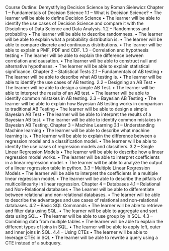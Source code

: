 Course Outline: Demystifying Decision Science by Roman Sielewicz
Chapter 1 – Fundamentals of Decision Science
1.1 – What is Decision Science?
•	The learner will be able to define Decision Science 
•	The learner will be able to identify the use cases of Decision Science and compare it with the Disciplines of Data Science and Data Analysis. 
1.2 – Randomness and probability
•	The learner will be able to describe randomness.
•	The learner will be able to explain what a probability distribution is.
•	The learner will be able to compare discrete and continuous distributions.
•	The learner will be able to explain a PMF, PDF and CDF.
1.3 – Correlation and hypothesis testing
•	The learner will be able to explain the difference between correlation and causation.
•	The learner will be able to construct null and alternative hypotheses.
•	The learner will be able to explain statistical significance.
Chapter 2 – Statistical Tests 
2.1 – Fundamentals of AB testing
•	The learner will be able to describe what AB testing is.
•	The learner will be able to identify the use cases of AB testing.
2.2 – Designing an AB Test
•	The learner will be able to design a simple AB Test.
•	The learner will be able to interpret the results of an AB test.
•	The learner will be able to identify common mistakes in AB testing.
2.3 – Bayesian AB Testing
•	The learner will be able to explain how Bayesian AB testing works in comparison to traditional AB Testing
•	The learner will be able to design a simple Bayesian AB Test 
•	The learner will be able to interpret the results of a Bayesian AB test. 
•	The learner will be able to identify common mistakes in Bayesian AB Testing.
Chapter 3 – Machine Learning 
3.1 – Understanding Machine learning
•	The learner will be able to describe what machine learning is.
•	The learner will be able to explain the difference between a regression model and a classification model.
•	The learner will be able to identify the use cases of regression models and classifiers.
3.2 – Single Linear Regression Models
•	The learner will be able to describe how a linear regression model works.
•	The learner will be able to interpret coefficients in a linear regression model. 
•	The learner will be able to analyze the output of a linear regression table in python. 
3.3 – Multiple Linear Regression Models
•	The learner will be able to interpret the coefficients in a multiple linear regression model. 
•	The learner will be able to describe the pitfalls of multicollinearity in linear regression.
Chapter 4 – Databases
4.1 – Relational and Non-Relational databases
•	The Learner will be able to differentiate between relational and non-relational databases.
•	The learner will be able to describe the advantages and use cases of relational and non-relational databases.
4.2 – Basic SQL Commands
•	The learner will be able to retrieve and filter data using SQL.
•	The learner will be able to aggregate and sort data using SQL.
•	The learner will be able to use group by in SQL.
4.3 – Combining data from multiple tables
•	The learner will be able to explain the different types of joins in SQL.
•	The learner will be able to apply left, outer and inner joins in SQL.
4.4 – Using CTEs
•	The learner will be able to leverage CTEs in SQL 
•	The learner will be able to rewrite a query using a CTE instead of a subquery.
